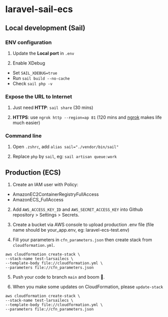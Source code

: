 # laravel-sail-ecs

## Local development (Sail)

### ENV configuration

1. Update the **Local port** in `.env`

2. Enable XDebug

-   Set `SAIL_XDEBUG=true`
-   Run `sail build --no-cache`
-   Check `sail php -v`

### Expose the URL to Internet

1. Just need **HTTP**: `sail share` (30 mins)

2. **HTTPS**: use `ngrok http --region=ap 81` (120 mins and [ngrok](https://ngrok.com) makes life much easier)

### Command line

1. Open `.zshrc`, add `alias sail="./vendor/bin/sail"`

2. Replace `php` by `sail`, eg: `sail artisan queue:work`

## Production (ECS)

1. Create an IAM user with Policy:

-   AmazonEC2ContainerRegistryFullAccess
-   AmazonECS_FullAccess

2. Add `AWS_ACCESS_KEY_ID` and `AWS_SECRET_ACCESS_KEY` into Github repository > Settings > Secrets.

3. Create a bucket via AWS console to upload production .env file (file name should be your_app.env, eg: laravel-ecs-test.env)

4. Fill your parameters in `cfn_parameters.json` then create stack from `cloudformation.yml`.

```
aws cloudformation create-stack \
--stack-name test-larsailecs \
--template-body file://cloudformation.yml \
--parameters file://cfn_parameters.json
```

5. Push your code to branch `main` and boom 🚀.

6. When you make some updates on CloudFormation, please `update-stack`

```
aws cloudformation create-stack \
--stack-name test-larsailecs \
--template-body file://cloudformation.yml \
--parameters file://cfn_parameters.json
```
